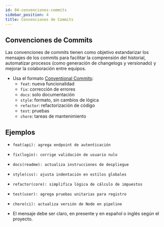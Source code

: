 ```yaml
---
id: 04-convenciones-commits
sidebar_position: 4
title: Convenciones de Commits
---
```


## Convenciones de Commits

Las convenciones de commits tienen como objetivo estandarizar los mensajes de los commits para facilitar la comprensión del historial, automatizar procesos (como generación de changelogs y versionado) y mejorar la colaboración entre equipos.

- Usa el formato [Conventional Commits](https://www.conventionalcommits.org/es/v1.0.0/):
  - `feat`: nueva funcionalidad
  - `fix`: corrección de errores
  - `docs`: solo documentación
  - `style`: formato, sin cambios de lógica
  - `refactor`: refactorización de código
  - `test`: pruebas
  - `chore`: tareas de mantenimiento

## Ejemplos

- `feat(api): agrega endpoint de autenticación`
- `fix(login): corrige validación de usuario nulo`
- `docs(readme): actualiza instrucciones de despliegue`
- `style(css): ajusta indentación en estilos globales`
- `refactor(core): simplifica lógica de cálculo de impuestos`
- `test(user): agrega pruebas unitarias para registro`
- `chore(ci): actualiza versión de Node en pipeline`

- El mensaje debe ser claro, en presente y en español o inglés según el proyecto.
